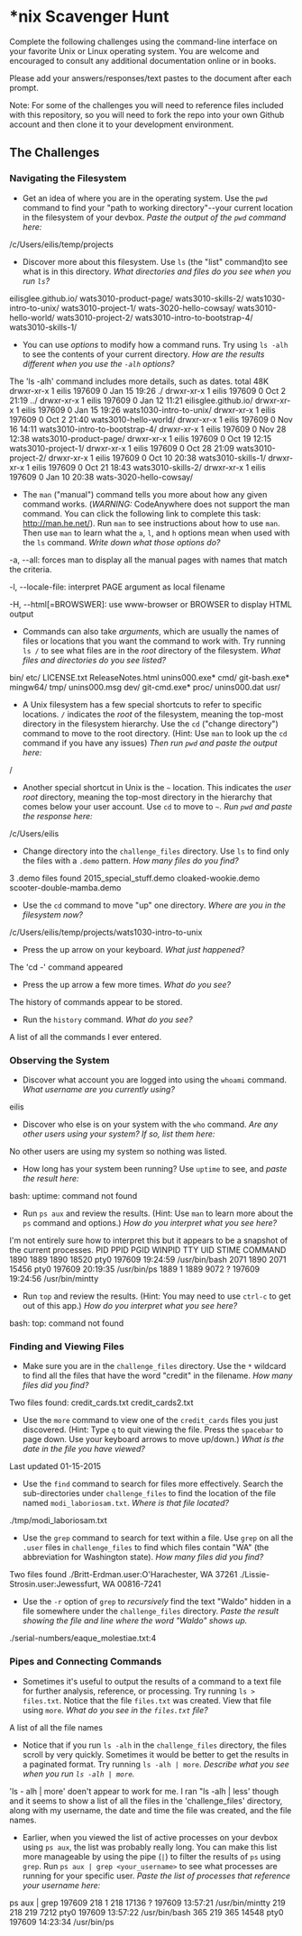 # *nix Scavenger Hunt

Complete the following challenges using the command-line interface on your favorite
Unix or Linux operating system. You are welcome and encouraged to consult any
additional documentation online or in books.

Please add your answers/responses/text pastes to the document after each prompt.

Note: For some of the challenges you will need to reference files included with
this repository, so you will need to fork the repo into your own Github account
and then clone it to your development environment.

## The Challenges

### Navigating the Filesystem

* Get an idea of where you are in the operating system. Use the `pwd` command to find your "path to working directory"--your current location in the filesystem of your devbox. *Paste the output of the `pwd` command here:* 

/c/Users/eilis/temp/projects

* Discover more about this filesystem. Use `ls` (the "list" command)to see what is in this directory. *What directories and files do you see when you run `ls`?* 

eilisglee.github.io/            wats3010-product-page/  wats3010-skills-2/
wats1030-intro-to-unix/         wats3010-project-1/     wats-3020-hello-cowsay/
wats3010-hello-world/           wats3010-project-2/
wats3010-intro-to-bootstrap-4/  wats3010-skills-1/
 
* You can use *options* to modify how a command runs. Try using `ls -alh` to see the contents of your current directory. *How are the results different when you use the `-alh` options?*

The 'ls -alh' command includes more details, such as dates.
total 48K
drwxr-xr-x 1 eilis 197609 0 Jan 15 19:26 ./
drwxr-xr-x 1 eilis 197609 0 Oct  2 21:19 ../
drwxr-xr-x 1 eilis 197609 0 Jan 12 11:21 eilisglee.github.io/
drwxr-xr-x 1 eilis 197609 0 Jan 15 19:26 wats1030-intro-to-unix/
drwxr-xr-x 1 eilis 197609 0 Oct  2 21:40 wats3010-hello-world/
drwxr-xr-x 1 eilis 197609 0 Nov 16 14:11 wats3010-intro-to-bootstrap-4/
drwxr-xr-x 1 eilis 197609 0 Nov 28 12:38 wats3010-product-page/
drwxr-xr-x 1 eilis 197609 0 Oct 19 12:15 wats3010-project-1/
drwxr-xr-x 1 eilis 197609 0 Oct 28 21:09 wats3010-project-2/
drwxr-xr-x 1 eilis 197609 0 Oct 10 20:38 wats3010-skills-1/
drwxr-xr-x 1 eilis 197609 0 Oct 21 18:43 wats3010-skills-2/
drwxr-xr-x 1 eilis 197609 0 Jan 10 20:38 wats-3020-hello-cowsay/

* The `man` ("manual") command tells you more about how any given command works. (*WARNING:* CodeAnywhere does not support the man command. You can click the following link to complete this task: http://man.he.net/). Run `man` to see instructions about how to use `man`. Then use `man` to learn what the `a`, `l`, and `h` options mean when used with the `ls` command. *Write down what those options do?*

-a, --all: forces man to display all the manual pages with names that match the criteria.

-l, --locale-file: interpret PAGE argument as local filename

-H, --html[=BROWSWER]: use www-browser or BROWSER to display HTML output

* Commands can also take *arguments*, which are usually the names of files or locations that you want the command to work with. Try running `ls /` to see what files are in the *root* directory of the filesystem. *What files and directories do you see listed?*

bin/  etc/           LICENSE.txt  ReleaseNotes.html  unins000.exe*
cmd/  git-bash.exe*  mingw64/     tmp/               unins000.msg
dev/  git-cmd.exe*   proc/        unins000.dat       usr/


* A Unix filesystem has a few special shortcuts to refer to specific locations. `/` indicates the *root* of the filesystem, meaning the top-most directory in the filesystem hierarchy. Use the `cd` ("change directory") command to move to the root directory. (Hint: Use `man` to look up the `cd` command if you have any issues) *Then run `pwd` and paste the output here:*

 /

* Another special shortcut in Unix is the `~` location. This indicates the *user root* directory, meaning the top-most directory in the hierarchy that comes below your user account. Use `cd` to move to `~`. *Run `pwd` and paste the response here:*

/c/Users/eilis

* Change directory into the `challenge_files` directory. Use `ls` to find only the files with a `.demo` pattern. *How many files do you find?*

3 .demo files found
2015_special_stuff.demo  cloaked-wookie.demo  scooter-double-mamba.demo

* Use the `cd` command to move "up" one directory. *Where are you in the filesystem now?*

/c/Users/eilis/temp/projects/wats1030-intro-to-unix

* Press the up arrow on your keyboard. *What just happened?*

The 'cd -' command appeared

* Press the up arrow a few more times. *What do you see?*

The history of commands appear to be stored.

* Run the `history` command. *What do you see?*

A list of all the commands I ever entered.

### Observing the System

* Discover what account you are logged into using the `whoami` command. *What username are you currently using?*

eilis

* Discover who else is on your system with the `who` command. *Are any other users using your system? If so, list them here:*

No other users are using my system so nothing was listed.

* How long has your system been running? Use `uptime` to see, and *paste the result here:*

bash: uptime: command not found

* Run `ps aux` and review the results. (Hint: Use `man` to learn more about the `ps` command and options.) *How do you interpret what you see here?*

I'm not entirely sure how to interpret this but it appears to be a snapshot of the current processes.
 PID    PPID    PGID     WINPID   TTY         UID    STIME COMMAND
     1890    1889    1890      18520  pty0      197609 19:24:59 /usr/bin/bash
     2071    1890    2071      15456  pty0      197609 20:19:35 /usr/bin/ps
     1889       1    1889       9072  ?         197609 19:24:56 /usr/bin/mintty

* Run `top` and review the results. (Hint: You may need to use `ctrl-c` to get out of this app.) *How do you interpret what you see here?*

bash: top: command not found

### Finding and Viewing Files

* Make sure you are in the `challenge_files` directory. Use the `*` wildcard to find all the files that have the word "credit" in the filename. *How many files did you find?*

Two files found:
credit_cards.txt  credit_cards2.txt

* Use the `more` command to view one of the `credit_cards` files you just discovered. (Hint: Type `q` to quit viewing the file. Press the `spacebar` to page down. Use your keyboard arrows to move up/down.) *What is the date in the file you have viewed?*

Last updated 01-15-2015

* Use the `find` command to search for files more effectively. Search the sub-directories under `challenge_files` to find the location of the file named `modi_laboriosam.txt`. *Where is that file located?*

./tmp/modi_laboriosam.txt

* Use the `grep` command to search for text within a file. Use `grep` on all the `.user` files in `challenge_files` to find which files contain "WA" (the abbreviation for Washington state). *How many files did you find?*

Two files found
./Britt-Erdman.user:O'Harachester, WA 37261
./Lissie-Strosin.user:Jewessfurt, WA 00816-7241

* Use the `-r` option of `grep` to *recursively* find the text "Waldo" hidden in a file somewhere under the `challenge_files` directory. *Paste the result showing the file and line where the word "Waldo" shows up.*

./serial-numbers/eaque_molestiae.txt:4

### Pipes and Connecting Commands

* Sometimes it's useful to output the results of a command to a text file for further analysis, reference, or processing. Try running `ls > files.txt`. Notice that the file `files.txt` was created. View that file using `more`. *What do you see in the `files.txt` file?*

A list of all the file names

* Notice that if you run `ls -alh` in the `challenge_files` directory, the files scroll by very quickly. Sometimes it would be better to get the results in a paginated format. Try running `ls -alh | more`. *Describe what you see when you run `ls -alh | more`.*

'ls - alh | more' doen't appear to work for me. I ran "ls -alh | less' though and it seems to show a list of all the files in the 'challenge_files' directory, along with my username, the date and time the file was created, and the file names.

* Earlier, when you viewed the list of active processes on your devbox using `ps aux`, the list was probably really long. You can make this list more manageable by using the pipe (`|`) to filter the results of `ps` using `grep`. Run `ps aux | grep <your_username>` to see what processes are running for your specific user. *Paste the list of processes that reference your username here:*

 ps aux | grep 197609
      218       1     218      17136  ?         197609 13:57:21 /usr/bin/mintty
      219     218     219       7212  pty0      197609 13:57:22 /usr/bin/bash
      365     219     365      14548  pty0      197609 14:23:34 /usr/bin/ps